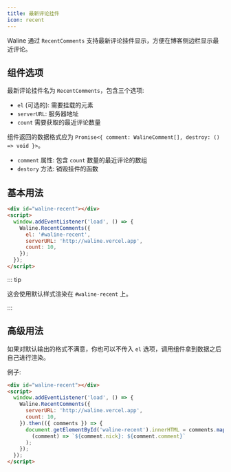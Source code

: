 ```yaml
---
title: 最新评论挂件
icon: recent
---
```


Waline 通过 `RecentComments` 支持最新评论挂件显示，方便在博客侧边栏显示最近评论。

<!-- more -->

## 组件选项

最新评论挂件名为 `RecentComments`，包含三个选项:

- `el` (可选的): 需要挂载的元素
- `serverURL`: 服务器地址
- `count` 需要获取的最近评论数量

组件返回的数据格式应为 `Promise<{ comment: WalineComment[], destroy: () => void }>`。

- `comment` 属性: 包含 `count` 数量的最近评论的数组
- `destory` 方法: 销毁挂件的函数

## 基本用法

```html
<div id="waline-recent"></div>
<script>
  window.addEventListener('load', () => {
    Waline.RecentComments({
      el: '#waline-recent',
      serverURL: 'http://waline.vercel.app',
      count: 10,
    });
  });
</script>
```

::: tip

这会使用默认样式渲染在 `#waline-recent` 上。

:::

## 高级用法

如果对默认输出的格式不满意，你也可以不传入 `el` 选项，调用组件拿到数据之后自己进行渲染。

例子:

```html
<div id="waline-recent"></div>
<script>
  window.addEventListener('load', () => {
    Waline.RecentComments({
      serverURL: 'http://waline.vercel.app',
      count: 10,
    }).then(({ comments }) => {
      document.getElementById('waline-recent').innerHTML = comments.map(
        (comment) => `${comment.nick}: ${comment.comment}`
      );
    });
  });
</script>
```
